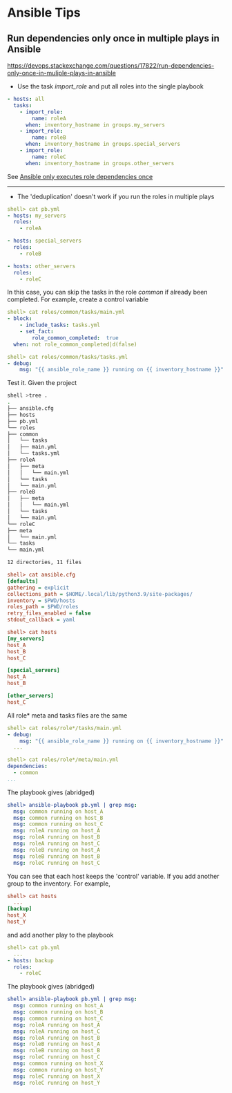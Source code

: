 # Ansible Tips

## Run dependencies only once in multiple plays in Ansible

https://devops.stackexchange.com/questions/17822/run-dependencies-only-once-in-muliple-plays-in-ansible

- Use the task _import_role_ and put all roles into the single playbook

```yaml
- hosts: all
  tasks:
    - import_role:
        name: roleA
      when: inventory_hostname in groups.my_servers
    - import_role:
        name: roleB
      when: inventory_hostname in groups.special_servers
    - import_role:
        name: roleC
      when: inventory_hostname in groups.other_servers
```

See
[Ansible only executes role dependencies once](https://docs.ansible.com/ansible/latest/playbook_guide/playbooks_reuse_roles.html#running-role-dependencies-multiple-times-in-one-play)

______________________________________________________________________

- The 'deduplication' doesn't work if you run the roles in multiple plays

```yaml
shell> cat pb.yml
- hosts: my_servers
  roles:
    - roleA

- hosts: special_servers
  roles:
    - roleB

- hosts: other_servers
  roles:
    - roleC
```

In this case, you can skip the tasks in the role _common_ if already been completed. For example, create a control
variable

```yaml
shell> cat roles/common/tasks/main.yml
- block:
    - include_tasks: tasks.yml
    - set_fact:
        role_common_completed:  true
  when: not role_common_completed|d(false)
```

```yaml
shell> cat roles/common/tasks/tasks.yml
- debug:
    msg: "{{ ansible_role_name }} running on {{ inventory_hostname }}"
```

Test it. Given the project

```bash
shell >tree .
.
├── ansible.cfg
├── hosts
├── pb.yml
└── roles
├── common
│   └── tasks
│   ├── main.yml
│   └── tasks.yml
├── roleA
│   ├── meta
│   │   └── main.yml
│   └── tasks
│   └── main.yml
├── roleB
│   ├── meta
│   │   └── main.yml
│   └── tasks
│   └── main.yml
└── roleC
├── meta
│   └── main.yml
└── tasks
└── main.yml

12 directories, 11 files
```

```ini
shell> cat ansible.cfg
[defaults]
gathering = explicit
collections_path = $HOME/.local/lib/python3.9/site-packages/
inventory = $PWD/hosts
roles_path = $PWD/roles
retry_files_enabled = false
stdout_callback = yaml
```

```ini
shell> cat hosts
[my_servers]
host_A
host_B
host_C

[special_servers]
host_A
host_B

[other_servers]
host_C
```

All role\* meta and tasks files are the same

```yaml
shell> cat roles/role*/tasks/main.yml
- debug:
    msg: "{{ ansible_role_name }} running on {{ inventory_hostname }}"
  ...
```

```yaml
shell> cat roles/role*/meta/main.yml
dependencies:
  - common
...
```

The playbook gives (abridged)

```yaml
shell> ansible-playbook pb.yml | grep msg:
  msg: common running on host_A
  msg: common running on host_B
  msg: common running on host_C
  msg: roleA running on host_A
  msg: roleA running on host_B
  msg: roleA running on host_C
  msg: roleB running on host_A
  msg: roleB running on host_B
  msg: roleC running on host_C
```

You can see that each host keeps the 'control' variable. If you add another group to the inventory. For example,

```ini
shell> cat hosts
  ...
[backup]
host_X
host_Y
```

and add another play to the playbook

```yaml
shell> cat pb.yml
  ...
- hosts: backup
  roles:
    - roleC
```

The playbook gives (abridged)

```yaml
shell> ansible-playbook pb.yml | grep msg:
  msg: common running on host_A
  msg: common running on host_B
  msg: common running on host_C
  msg: roleA running on host_A
  msg: roleA running on host_C
  msg: roleA running on host_B
  msg: roleB running on host_A
  msg: roleB running on host_B
  msg: roleC running on host_C
  msg: common running on host_X
  msg: common running on host_Y
  msg: roleC running on host_X
  msg: roleC running on host_Y
```
